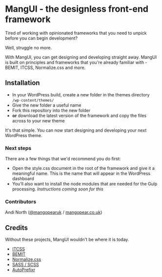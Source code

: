 # MangUI - the designless front-end framework

Tired of working with opinionated frameworks that you need to unpick before you can begin development?

Well, struggle no more.

With MangUI, you can get designing and developing straight away. MangUI is built on principles and frameworks
that you're already familiar with - BEMIT, ITCSS, Normalize.css and more.

## Installation

* In your WordPress build, create a new folder in the themes directory `/wp-content/themes/`
* Give the new folder a useful name
* Fork this repository into the new folder
* **or** download the latest version of the framework and copy the files across to your new theme

It's that simple. You can now start designing and developing your next WordPress theme.

### Next steps

There are a few things that we'd recommend you do first:

* Open the style.css document in the root of the framework and give it a meaningful name. This is the name that will appear in the WordPress dashboard
* You'll also want to install the node modules that are needed for the Gulp processing. *Instructions coming soon for this*

### Contributors

Andi North ([@mangopearuk](https://twitter.com/MangopearUK) / [mangopear.co.uk](https://mangopear.co.uk))

## Credits

Without these projects, MangUI wouldn't be where it is today.

* [ITCSS](https://github.com/itcss)
* [BEMIT](http://csswizardry.com/2015/08/bemit-taking-the-bem-naming-convention-a-step-further/)
* [Normalize.css](http://necolas.github.com/normalize.css)
* [SASS / SCSS](http://sass-lang.com/)
* [AutoPrefixr](https://github.com/ai/autoprefixer)
